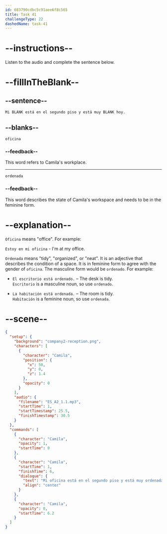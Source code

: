 ```yaml
---
id: 683790cdbc5c91aee6f8c565
title: Task 41
challengeType: 22
dashedName: task-41
---
```


<!-- (Audio) Camila: Mi oficina está en el segundo piso y está muy ordenada hoy. -->

# --instructions--

Listen to the audio and complete the sentence below.

# --fillInTheBlank--

## --sentence--

`Mi BLANK está en el segundo piso y está muy BLANK hoy.`

## --blanks--

`oficina`

### --feedback--

This word refers to Camila's workplace.

---

`ordenada`

### --feedback--

This word describes the state of Camila's workspace and needs to be in the feminine form.

# --explanation--

`Oficina` means "office". For example:

`Estoy en mi oficina` - I'm at my office.

`Ordenada` means "tidy", "organized", or "neat". It is an adjective that describes the condition of a space. It is in feminine form to agree with the gender of `oficina`. The masculine form would be `ordenado`. For example:

- `El escritorio está ordenado.` – The desk is tidy.  
  `Escritorio` is a masculine noun, so use `ordenado`.

- `La habitación está ordenada.` – The room is tidy.  
  `Habitación` is a feminine noun, so use `ordenada`.

# --scene--

```json
{
  "setup": {
    "background": "company2-reception.png",
    "characters": [
      {
        "character": "Camila",
        "position": {
          "x": 50,
          "y": 0,
          "z": 1.4
        },
        "opacity": 0
      }
    ],
    "audio": {
      "filename": "ES_A2_1.1.mp3",
      "startTime": 1,
      "startTimestamp": 25.5,
      "finishTimestamp": 30.5
    }
  },
  "commands": [
    {
      "character": "Camila",
      "opacity": 1,
      "startTime": 0
    },
    {
      "character": "Camila",
      "startTime": 1,
      "finishTime": 6,
      "dialogue": {
        "text": "Mi oficina está en el segundo piso y está muy ordenada hoy.",
        "align": "center"
      }
    },
    {
      "character": "Camila",
      "opacity": 0,
      "startTime": 6.2
    }
  ]
}
```
